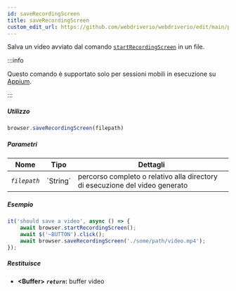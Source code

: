 ```yaml
---
id: saveRecordingScreen
title: saveRecordingScreen
custom_edit_url: https://github.com/webdriverio/webdriverio/edit/main/packages/webdriverio/src/commands/browser/saveRecordingScreen.ts
---
```


Salva un video avviato dal comando [`startRecordingScreen`](/docs/api/appium#startrecordingscreen) in un file.

:::info

Questo comando è supportato solo per sessioni mobili in esecuzione su [Appium](https://appium.github.io/appium.io/docs/en/commands/device/recording-screen/start-recording-screen/).

:::

##### Utilizzo

```js
browser.saveRecordingScreen(filepath)
```

##### Parametri

<table>
  <thead>
    <tr>
      <th>Nome</th><th>Tipo</th><th>Dettagli</th>
    </tr>
  </thead>
  <tbody>
    <tr>
      <td><code><var>filepath</var></code></td>
      <td>`String`</td>
      <td>percorso completo o relativo alla directory di esecuzione del video generato</td>
    </tr>
  </tbody>
</table>

##### Esempio

```js title="saveRecordingScreen.js"
it('should save a video', async () => {
    await browser.startRecordingScreen();
    await $('~BUTTON').click();
    await browser.saveRecordingScreen('./some/path/video.mp4');
});
```

##### Restituisce

- **&lt;Buffer&gt;**
            **<code><var>return</var></code>:**             buffer video